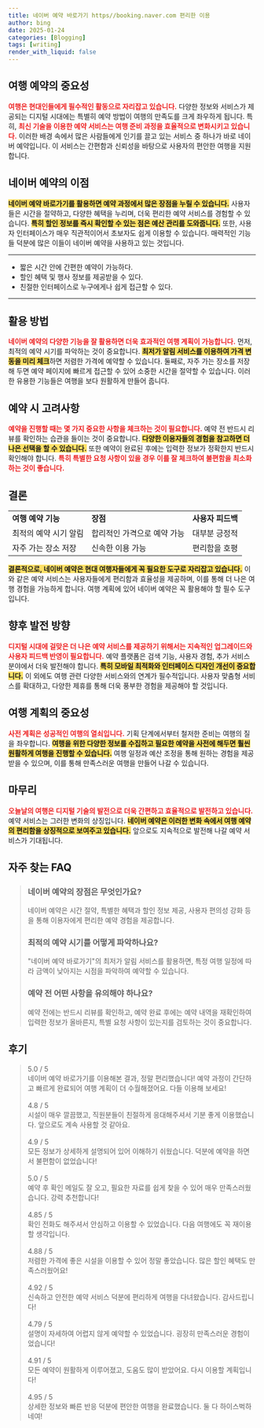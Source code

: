 ```yaml
---
title: 네이버 예약 바로가기 https//booking.naver.com 편리한 이용
author: bing
date: 2025-01-24
categories: [Blogging]
tags: [writing]
render_with_liquid: false
---
```



<h2 id='여행 예약의 중요성'>여행 예약의 중요성</h2>

<p><b><span style="color: #ee2323;">여행은 현대인들에게 필수적인 활동으로 자리잡고 있습니다.</span></b> 다양한 정보와 서비스가 제공되는 디지털 시대에는 특별히 예약 방법이 여행의 만족도를 크게 좌우하게 됩니다. 특히, <b><span style="color: #ee2323;">최신 기술을 이용한 예약 서비스는 여행 준비 과정을 효율적으로 변화시키고 있습니다.</span></b> 이러한 배경 속에서 많은 사람들에게 인기를 끌고 있는 서비스 중 하나가 바로 네이버 예약입니다. 이 서비스는 간편함과 신뢰성을 바탕으로 사용자의 편안한 여행을 지원합니다.</p>

<h2 id='네이버 예약의 이점'>네이버 예약의 이점</h2>

<p><b><span style="background-color: #ffe066;">네이버 예약 바로가기를 활용하면 예약 과정에서 많은 장점을 누릴 수 있습니다.</span></b> 사용자들은 시간을 절약하고, 다양한 혜택을 누리며, 더욱 편리한 예약 서비스를 경험할 수 있습니다. <b><span style="background-color: #ffe066;">특히 할인 정보를 즉시 확인할 수 있는 점은 예산 관리를 도와줍니다.</span></b> 또한, 사용자 인터페이스가 매우 직관적이어서 초보자도 쉽게 이용할 수 있습니다. 매력적인 기능들 덕분에 많은 이들이 네이버 예약을 사용하고 있는 것입니다.</p>

<hr />

<ul>
    <li>짧은 시간 안에 간편한 예약이 가능하다.</li>
    <li>할인 혜택 및 행사 정보를 제공받을 수 있다.</li>
    <li>친절한 인터페이스로 누구에게나 쉽게 접근할 수 있다.</li>
</ul>

<hr />

<h2 id='활용 방법'>활용 방법</h2>

<p><b><span style="color: #ee2323;">네이버 예약의 다양한 기능을 잘 활용하면 더욱 효과적인 여행 계획이 가능합니다.</span></b> 먼저, 최적의 예약 시기를 파악하는 것이 중요합니다. <b><span style="background-color: #ffe066;">최저가 알림 서비스를 이용하여 가격 변동을 미리 체크</span></b>하면 저렴한 가격에 예약할 수 있습니다. 둘째로, 자주 가는 장소를 저장해 두면 예약 페이지에 빠르게 접근할 수 있어 소중한 시간을 절약할 수 있습니다. 이러한 유용한 기능들은 여행을 보다 원활하게 만들어 줍니다.</p>

<h2 id='예약 시 고려사항'>예약 시 고려사항</h2>

<p><b><span style="color: #ee2323;">예약을 진행할 때는 몇 가지 중요한 사항을 체크하는 것이 필요합니다.</span></b> 예약 전 반드시 리뷰를 확인하는 습관을 들이는 것이 중요합니다. <b><span style="background-color: #ffe066;">다양한 이용자들의 경험을 참고하면 더 나은 선택을 할 수 있습니다.</span></b> 또한 예약이 완료된 후에는 입력한 정보가 정확한지 반드시 확인해야 합니다. <b><span style="color: #ee2323;">특히 특별한 요청 사항이 있을 경우 이를 잘 체크하여 불편함을 최소화하는 것이 좋습니다.</span></b></p>

<h2 id='결론'>결론</h2>

<table>
    <tr>
        <td><b>여행 예약 기능</b></td>
        <td><b>장점</b></td>
        <td><b>사용자 피드백</b></td>
    </tr>
    <tr>
        <td>최적의 예약 시기 알림</td>
        <td>합리적인 가격으로 예약 가능</td>
        <td>대부분 긍정적</td>
    </tr>
    <tr>
        <td>자주 가는 장소 저장</td>
        <td>신속한 이용 가능</td>
        <td>편리함을 호평</td>
    </tr>
</table>

<p><b><span style="background-color: #ffe066;">결론적으로, 네이버 예약은 현대 여행자들에게 꼭 필요한 도구로 자리잡고 있습니다.</span></b> 이와 같은 예약 서비스는 사용자들에게 편리함과 효율성을 제공하며, 이를 통해 더 나은 여행 경험을 가능하게 합니다. 여행 계획에 있어 네이버 예약은 꼭 활용해야 할 필수 도구입니다.</p>

<h2 id='향후 발전 방향'>향후 발전 방향</h2>

<p><b><span style="color: #ee2323;">디지털 시대에 걸맞은 더 나은 예약 서비스를 제공하기 위해서는 지속적인 업그레이드와 사용자 피드백 반영이 필요합니다.</span></b> 예약 플랫폼은 검색 기능, 사용자 경험, 추가 서비스 분야에서 더욱 발전해야 합니다. <b><span style="background-color: #ffe066;">특히 모바일 최적화와 인터페이스 디자인 개선이 중요합니다.</span></b> 이 외에도 여행 관련 다양한 서비스와의 연계가 필수적입니다. 사용자 맞춤형 서비스를 확대하고, 다양한 제휴를 통해 더욱 풍부한 경험을 제공해야 할 것입니다.</p>

<h2 id='여행 계획의 중요성'>여행 계획의 중요성</h2>

<p><b><span style="color: #ee2323;">사전 계획은 성공적인 여행의 열쇠입니다.</span></b> 기획 단계에서부터 철저한 준비는 여행의 질을 좌우합니다. <b><span style="background-color: #ffe066;">여행을 위한 다양한 정보를 수집하고 필요한 예약을 사전에 해두면 훨씬 원활하게 여행을 진행할 수 있습니다.</span></b> 여행 일정과 예산 조정을 통해 원하는 경험을 제공받을 수 있으며, 이를 통해 만족스러운 여행을 만들어 나갈 수 있습니다.</p>

<h2 id='마무리'>마무리</h2>

<p><b><span style="color: #ee2323;">오늘날의 여행은 디지털 기술의 발전으로 더욱 간편하고 효율적으로 발전하고 있습니다.</span></b> 예약 서비스는 그러한 변화의 상징입니다. <b><span style="background-color: #ffe066;">네이버 예약은 이러한 변화 속에서 여행 예약의 편리함을 상징적으로 보여주고 있습니다.</span></b> 앞으로도 지속적으로 발전해 나갈 예약 서비스가 기대됩니다.</p>


<h2 id='자주_찾는_FAQ'>자주 찾는 FAQ</h2>
<div itemscope="" itemtype="https://schema.org/FAQPage"> 
<blockquote> 
<div itemscope="" itemprop="mainEntity" itemtype="https://schema.org/Question"> 
<h3 itemprop="name">네이버 예약의 장점은 무엇인가요?</h3> 
<div itemscope="" itemprop="acceptedAnswer" itemtype="https://schema.org/Answer"> 
<span itemprop="text"> 
<p>네이버 예약은 시간 절약, 특별한 혜택과 할인 정보 제공, 사용자 편의성 강화 등을 통해 이용자에게 편리한 예약 경험을 제공합니다.</p> 
</span> 
</div> 
</div> 

<div itemscope="" itemprop="mainEntity" itemtype="https://schema.org/Question"> 
<h3 itemprop="name">최적의 예약 시기를 어떻게 파악하나요?</h3> 
<div itemscope="" itemprop="acceptedAnswer" itemtype="https://schema.org/Answer"> 
<span itemprop="text"> 
<p>"네이버 예약 바로가기"의 최저가 알림 서비스를 활용하면, 특정 여행 일정에 따라 금액이 낮아지는 시점을 파악하여 예약할 수 있습니다.</p> 
</span> 
</div> 
</div> 

<div itemscope="" itemprop="mainEntity" itemtype="https://schema.org/Question"> 
<h3 itemprop="name">예약 전 어떤 사항을 유의해야 하나요?</h3> 
<div itemscope="" itemprop="acceptedAnswer" itemtype="https://schema.org/Answer"> 
<span itemprop="text"> 
<p>예약 전에는 반드시 리뷰를 확인하고, 예약 완료 후에는 예약 내역을 재확인하여 입력한 정보가 올바른지, 특별 요청 사항이 있는지를 검토하는 것이 중요합니다.</p> 
</span> 
</div> 
</div> 
</blockquote> 
</div>
<h2 id='후기'>후기</h2>
<div itemscope itemtype="https://schema.org/Product">
  <blockquote>
  <div itemprop="review" itemscope itemtype="https://schema.org/Review">
      <div itemprop="reviewRating" itemscope itemtype="https://schema.org/Rating"> <span itemprop="ratingValue">5.0</span> / <span itemprop="bestRating">5</span> </div>
      <span itemprop="reviewBody">네이버 예약 바로가기를 이용해본 결과, 정말 편리했습니다! 예약 과정이 간단하고 빠르게 완료되어 여행 계획이 더 수월해졌어요. 다들 이용해 보세요!</span>
  </div>
  <br>
  <div itemprop="review" itemscope itemtype="https://schema.org/Review">
      <div itemprop="reviewRating" itemscope itemtype="https://schema.org/Rating"> <span itemprop="ratingValue">4.8</span> / <span itemprop="bestRating">5</span> </div>
      <span itemprop="reviewBody">시설이 매우 깔끔했고, 직원분들이 친절하게 응대해주셔서 기분 좋게 이용했습니다. 앞으로도 계속 사용할 것 같아요.</span>
  </div>
  <br>
  <div itemprop="review" itemscope itemtype="https://schema.org/Review">
      <div itemprop="reviewRating" itemscope itemtype="https://schema.org/Rating"> <span itemprop="ratingValue">4.9</span> / <span itemprop="bestRating">5</span> </div>
      <span itemprop="reviewBody">모든 정보가 상세하게 설명되어 있어 이해하기 쉬웠습니다. 덕분에 예약을 하면서 불편함이 없었습니다!</span>
  </div>
  <br>
  <div itemprop="review" itemscope itemtype="https://schema.org/Review">
      <div itemprop="reviewRating" itemscope itemtype="https://schema.org/Rating"> <span itemprop="ratingValue">5.0</span> / <span itemprop="bestRating">5</span> </div>
      <span itemprop="reviewBody">예약 후 확인 메일도 잘 오고, 필요한 자료를 쉽게 찾을 수 있어 매우 만족스러웠습니다. 강력 추천합니다!</span>
  </div>
  <br>
  <div itemprop="review" itemscope itemtype="https://schema.org/Review">
      <div itemprop="reviewRating" itemscope itemtype="https://schema.org/Rating"> <span itemprop="ratingValue">4.85</span> / <span itemprop="bestRating">5</span> </div>
      <span itemprop="reviewBody">확인 전화도 해주셔서 안심하고 이용할 수 있었습니다. 다음 여행에도 꼭 재이용할 생각입니다.</span>
  </div>
  <br>
  <div itemprop="review" itemscope itemtype="https://schema.org/Review">
      <div itemprop="reviewRating" itemscope itemtype="https://schema.org/Rating"> <span itemprop="ratingValue">4.88</span> / <span itemprop="bestRating">5</span> </div>
      <span itemprop="reviewBody">저렴한 가격에 좋은 시설을 이용할 수 있어 정말 좋았습니다. 많은 할인 혜택도 만족스러웠어요!</span>
  </div>
  <br>
  <div itemprop="review" itemscope itemtype="https://schema.org/Review">
      <div itemprop="reviewRating" itemscope itemtype="https://schema.org/Rating"> <span itemprop="ratingValue">4.92</span> / <span itemprop="bestRating">5</span> </div>
      <span itemprop="reviewBody">신속하고 안전한 예약 서비스 덕분에 편리하게 여행을 다녀왔습니다. 감사드립니다!</span>
  </div>
  <br>
  <div itemprop="review" itemscope itemtype="https://schema.org/Review">
      <div itemprop="reviewRating" itemscope itemtype="https://schema.org/Rating"> <span itemprop="ratingValue">4.79</span> / <span itemprop="bestRating">5</span> </div>
      <span itemprop="reviewBody">설명이 자세하여 어렵지 않게 예약할 수 있었습니다. 굉장히 만족스러운 경험이었습니다!</span>
  </div>
  <br>
  <div itemprop="review" itemscope itemtype="https://schema.org/Review">
      <div itemprop="reviewRating" itemscope itemtype="https://schema.org/Rating"> <span itemprop="ratingValue">4.91</span> / <span itemprop="bestRating">5</span> </div>
      <span itemprop="reviewBody">모든 예약이 원활하게 이루어졌고, 도움도 많이 받았어요. 다시 이용할 계획입니다!</span>
  </div>
  <br>
  <div itemprop="review" itemscope itemtype="https://schema.org/Review">
      <div itemprop="reviewRating" itemscope itemtype="https://schema.org/Rating"> <span itemprop="ratingValue">4.95</span> / <span itemprop="bestRating">5</span> </div>
      <span itemprop="reviewBody">상세한 정보와 빠른 반응 덕분에 편안한 여행을 완료했습니다. 둘 다 하이스벅하네여!</span>
  </div>
  </blockquote>
</div>
